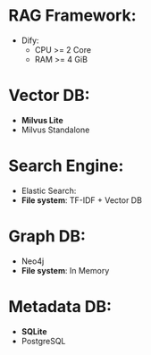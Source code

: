 # RAG Framework:
- Dify:
  - CPU >= 2 Core
  - RAM >= 4 GiB

# Vector DB:
- **Milvus Lite**
- Milvus Standalone

# Search Engine:
- Elastic Search:
- **File system**: TF-IDF + Vector DB

# Graph DB:
- Neo4j
- **File system**: In Memory

# Metadata DB:
- **SQLite**
- PostgreSQL
